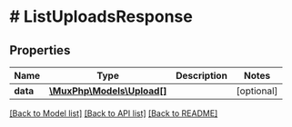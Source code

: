 # # ListUploadsResponse

## Properties

Name | Type | Description | Notes
------------ | ------------- | ------------- | -------------
**data** | [**\MuxPhp\Models\Upload[]**](Upload.md) |  | [optional] 

[[Back to Model list]](../../README.md#documentation-for-models) [[Back to API list]](../../README.md#documentation-for-api-endpoints) [[Back to README]](../../README.md)


